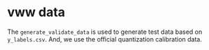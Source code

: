 # vww data

The ```generate_validate_data``` is used to generate test data based on ```y_labels.csv```.
And, we use the official quantization calibration data.